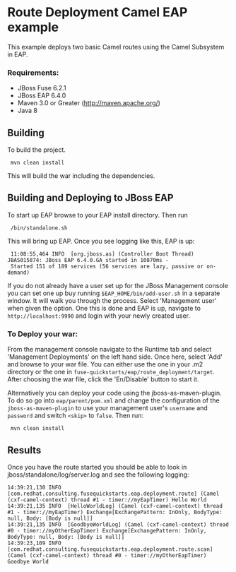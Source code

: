 Route Deployment Camel EAP example
====================================
This example deploys two basic Camel routes using the Camel Subsystem in EAP.

### Requirements:
 * JBoss Fuse 6.2.1
 * JBoss EAP 6.4.0
 * Maven 3.0 or Greater (http://maven.apache.org/)
 * Java 8

Building
-----------------------
To build the project.

     mvn clean install

This will build the war including the dependencies.

Building and Deploying to JBoss EAP
-----------------------

To start up EAP browse to your EAP install directory. Then run

     /bin/standalone.sh

This will bring up EAP. Once you see logging like this, EAP is up:

     11:08:55,464 INFO  [org.jboss.as] (Controller Boot Thread) JBAS015874: JBoss EAP 6.4.0.GA started in 10870ms - 
     Started 151 of 189 services (56 services are lazy, passive or on-demand)

If you do not already have a user set up for the JBoss Management console you can set one up buy running `$EAP_HOME/bin/add-user.sh` in a separate window. It will walk you through the process. Select 'Management user' when given the option. One this is done and EAP is up, navigate to `http://localhost:9990`  and login with your newly created user. 

### To Deploy your war:

From the management console navigate to the Runtime tab and select 'Management Deployments' on the left hand side. Once here, select 'Add' and browse to your war file. You can either use the one in your .m2 directory or the one in `fuse-quickstarts/eap/route_deployment/target`. After choosing the war file, click the 'En/Disable' button to start it. 

Alternatively you can deploy your code using the jboss-as-maven-plugin. To do so go into `eap/parent/pom.xml` and change the configuration of the `jboss-as-maven-plugin` to use your management user's `username` and `password` and switch `<skip>` to `false`.  Then run:

     mvn clean install


Results
-----------------------
Once you have the route started you should be able to look in jboss/standalone/log/server.log and see the following logging:

	14:39:21,130 INFO  [com.redhat.consulting.fusequickstarts.eap.deployment.route] (Camel (cxf-camel-context) thread #1 - timer://myEapTimer) Hello World
	14:39:21,135 INFO  [HelloWorldLog] (Camel (cxf-camel-context) thread #1 - timer://myEapTimer) Exchange[ExchangePattern: InOnly, BodyType: null, Body: [Body is null]]
	14:39:21,135 INFO  [GoodbyeWorldLog] (Camel (cxf-camel-context) thread #0 - timer://myOtherEapTimer) Exchange[ExchangePattern: InOnly, BodyType: null, Body: [Body is null]]
	14:39:23,109 INFO  [com.redhat.consulting.fusequickstarts.eap.deployment.route.scan] (Camel (cxf-camel-context) thread #0 - timer://myOtherEapTimer) Goodbye World

